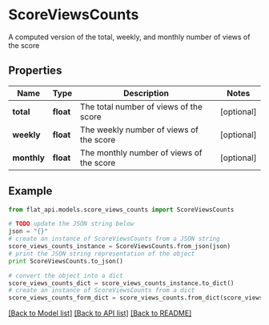 # ScoreViewsCounts

A computed version of the total, weekly, and monthly number of views of the score 

## Properties

Name | Type | Description | Notes
------------ | ------------- | ------------- | -------------
**total** | **float** | The total number of views of the score | [optional] 
**weekly** | **float** | The weekly number of views of the score | [optional] 
**monthly** | **float** | The monthly number of views of the score | [optional] 

## Example

```python
from flat_api.models.score_views_counts import ScoreViewsCounts

# TODO update the JSON string below
json = "{}"
# create an instance of ScoreViewsCounts from a JSON string
score_views_counts_instance = ScoreViewsCounts.from_json(json)
# print the JSON string representation of the object
print ScoreViewsCounts.to_json()

# convert the object into a dict
score_views_counts_dict = score_views_counts_instance.to_dict()
# create an instance of ScoreViewsCounts from a dict
score_views_counts_form_dict = score_views_counts.from_dict(score_views_counts_dict)
```
[[Back to Model list]](../README.md#documentation-for-models) [[Back to API list]](../README.md#documentation-for-api-endpoints) [[Back to README]](../README.md)


